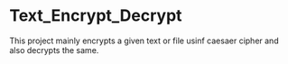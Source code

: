 # Text_Encrypt_Decrypt
This project mainly encrypts a given text or file usinf caesaer cipher and also decrypts the same.
